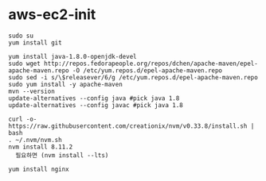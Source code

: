 # aws-ec2-init


    
    sudo su
    yum install git
    
    yum install java-1.8.0-openjdk-devel
    sudo wget http://repos.fedorapeople.org/repos/dchen/apache-maven/epel-apache-maven.repo -O /etc/yum.repos.d/epel-apache-maven.repo
    sudo sed -i s/\$releasever/6/g /etc/yum.repos.d/epel-apache-maven.repo
    sudo yum install -y apache-maven
    mvn --version
    update-alternatives --config java #pick java 1.8
    update-alternatives --config javac #pick java 1.8
    
    curl -o- https://raw.githubusercontent.com/creationix/nvm/v0.33.8/install.sh | bash
    . ~/.nvm/nvm.sh
    nvm install 8.11.2
      필요하면 (nvm install --lts)
      
    yum install nginx
